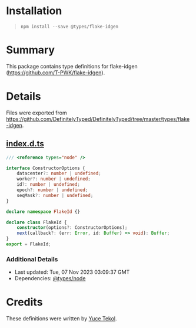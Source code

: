 # Installation
> `npm install --save @types/flake-idgen`

# Summary
This package contains type definitions for flake-idgen (https://github.com/T-PWK/flake-idgen).

# Details
Files were exported from https://github.com/DefinitelyTyped/DefinitelyTyped/tree/master/types/flake-idgen.
## [index.d.ts](https://github.com/DefinitelyTyped/DefinitelyTyped/tree/master/types/flake-idgen/index.d.ts)
````ts
/// <reference types="node" />

interface ConstructorOptions {
    datacenter?: number | undefined;
    worker?: number | undefined;
    id?: number | undefined;
    epoch?: number | undefined;
    seqMask?: number | undefined;
}

declare namespace FlakeId {}

declare class FlakeId {
    constructor(options?: ConstructorOptions);
    next(callback?: (err: Error, id: Buffer) => void): Buffer;
}
export = FlakeId;

````

### Additional Details
 * Last updated: Tue, 07 Nov 2023 03:09:37 GMT
 * Dependencies: [@types/node](https://npmjs.com/package/@types/node)

# Credits
These definitions were written by [Yuce Tekol](http://yuce.me/).
